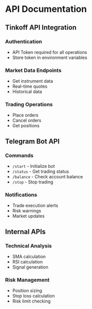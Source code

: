 
# API Documentation

## Tinkoff API Integration

### Authentication
- API Token required for all operations
- Store token in environment variables

### Market Data Endpoints
- Get instrument data
- Real-time quotes
- Historical data

### Trading Operations
- Place orders
- Cancel orders
- Get positions

## Telegram Bot API

### Commands
- `/start` - Initialize bot
- `/status` - Get trading status
- `/balance` - Check account balance
- `/stop` - Stop trading

### Notifications
- Trade execution alerts
- Risk warnings
- Market updates

## Internal APIs

### Technical Analysis
- SMA calculation
- RSI calculation
- Signal generation

### Risk Management
- Position sizing
- Stop loss calculation
- Risk limit checking
